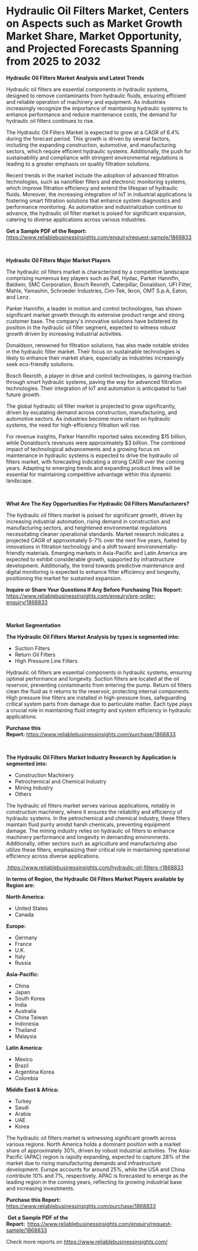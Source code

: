 <p><h1>Hydraulic Oil Filters Market, Centers on Aspects such as Market Growth Market Share, Market Opportunity, and Projected Forecasts Spanning from 2025 to 2032</h1></p><p><strong>Hydraulic Oil Filters Market Analysis and Latest Trends</strong></p>
<p><p>Hydraulic oil filters are essential components in hydraulic systems, designed to remove contaminants from hydraulic fluids, ensuring efficient and reliable operation of machinery and equipment. As industries increasingly recognize the importance of maintaining hydraulic systems to enhance performance and reduce maintenance costs, the demand for hydraulic oil filters continues to rise. </p><p>The Hydraulic Oil Filters Market is expected to grow at a CAGR of 6.4% during the forecast period. This growth is driven by several factors, including the expanding construction, automotive, and manufacturing sectors, which require efficient hydraulic systems. Additionally, the push for sustainability and compliance with stringent environmental regulations is leading to a greater emphasis on quality filtration solutions. </p><p>Recent trends in the market include the adoption of advanced filtration technologies, such as nanofiber filters and electronic monitoring systems, which improve filtration efficiency and extend the lifespan of hydraulic fluids. Moreover, the increasing integration of IoT in industrial applications is fostering smart filtration solutions that enhance system diagnostics and performance monitoring. As automation and industrialization continue to advance, the hydraulic oil filter market is poised for significant expansion, catering to diverse applications across various industries.</p></p>
<p><strong>Get a Sample PDF of the Report:&nbsp;</strong> <a href="https://www.reliablebusinessinsights.com/enquiry/request-sample/1868833?utm_campaign=2561&utm_medium=2&utm_source=Github&utm_content=ia&utm_term=28022025&utm_id=hydraulic-oil-filters">https://www.reliablebusinessinsights.com/enquiry/request-sample/1868833</a></p>
<p>&nbsp;</p>
<p><strong>Hydraulic Oil Filters Major Market Players</strong></p>
<p><p>The hydraulic oil filters market is characterized by a competitive landscape comprising numerous key players such as Pall, Hydac, Parker Hannifin, Baldwin, SMC Corporation, Bosch Rexroth, Caterpillar, Donaldson, UFI Filter, Mahle, Yamashin, Schroeder Industries, Cim-Tek, Ikron, OMT S.p.A, Eaton, and Lenz. </p><p>Parker Hannifin, a leader in motion and control technologies, has shown significant market growth through its extensive product range and strong customer base. The company's innovative solutions have bolstered its position in the hydraulic oil filter segment, expected to witness robust growth driven by increasing industrial activities.</p><p>Donaldson, renowned for filtration solutions, has also made notable strides in the hydraulic filter market. Their focus on sustainable technologies is likely to enhance their market share, especially as industries increasingly seek eco-friendly solutions. </p><p>Bosch Rexroth, a player in drive and control technologies, is gaining traction through smart hydraulic systems, paving the way for advanced filtration technologies. Their integration of IoT and automation is anticipated to fuel future growth.</p><p>The global hydraulic oil filter market is projected to grow significantly, driven by escalating demand across construction, manufacturing, and automotive sectors. As industries become more reliant on hydraulic systems, the need for high-efficiency filtration will rise. </p><p>For revenue insights, Parker Hannifin reported sales exceeding $15 billion, while Donaldson’s revenues were approximately $3 billion. The combined impact of technological advancements and a growing focus on maintenance in hydraulic systems is expected to drive the hydraulic oil filters market, with forecasting indicating a strong CAGR over the coming years. Adapting to emerging trends and expanding product lines will be essential for maintaining competitive advantage within this dynamic landscape.</p></p>
<p>&nbsp;</p>
<p><strong>What Are The Key Opportunities For Hydraulic Oil Filters Manufacturers?</strong></p>
<p><p>The hydraulic oil filters market is poised for significant growth, driven by increasing industrial automation, rising demand in construction and manufacturing sectors, and heightened environmental regulations necessitating cleaner operational standards. Market research indicates a projected CAGR of approximately 5-7% over the next five years, fueled by innovations in filtration technology and a shift toward environmentally-friendly materials. Emerging markets in Asia-Pacific and Latin America are expected to exhibit considerable growth, supported by infrastructure development. Additionally, the trend towards predictive maintenance and digital monitoring is expected to enhance filter efficiency and longevity, positioning the market for sustained expansion.</p></p>
<p><strong>Inquire or Share Your Questions If Any Before Purchasing This Report:</strong> <a href="https://www.reliablebusinessinsights.com/enquiry/pre-order-enquiry/1868833?utm_campaign=2561&utm_medium=2&utm_source=Github&utm_content=ia&utm_term=28022025&utm_id=hydraulic-oil-filters">https://www.reliablebusinessinsights.com/enquiry/pre-order-enquiry/1868833</a></p>
<p>&nbsp;</p>
<p><strong>Market Segmentation</strong></p>
<p><strong>The Hydraulic Oil Filters Market Analysis by types is segmented into:</strong></p>
<p><ul><li>Suction Filters</li><li>Return Oil Filters</li><li>High Pressure Line Filters</li></ul></p>
<p><p>Hydraulic oil filters are essential components in hydraulic systems, ensuring optimal performance and longevity. Suction filters are located at the oil reservoir, preventing contaminants from entering the pump. Return oil filters clean the fluid as it returns to the reservoir, protecting internal components. High pressure line filters are installed in high-pressure lines, safeguarding critical system parts from damage due to particulate matter. Each type plays a crucial role in maintaining fluid integrity and system efficiency in hydraulic applications.</p></p>
<p><strong>Purchase this Report:&nbsp;</strong><a href="https://www.reliablebusinessinsights.com/purchase/1868833?utm_campaign=2561&utm_medium=2&utm_source=Github&utm_content=ia&utm_term=28022025&utm_id=hydraulic-oil-filters">https://www.reliablebusinessinsights.com/purchase/1868833</a></p>
<p>&nbsp;</p>
<p><strong>The Hydraulic Oil Filters Market Industry Research by Application is segmented into:</strong></p>
<p><ul><li>Construction Machinery</li><li>Petrochemical and Chemical Industry</li><li>Mining Industry</li><li>Others</li></ul></p>
<p><p>The hydraulic oil filters market serves various applications, notably in construction machinery, where it ensures the reliability and efficiency of hydraulic systems. In the petrochemical and chemical industry, these filters maintain fluid purity amidst harsh chemicals, preventing equipment damage. The mining industry relies on hydraulic oil filters to enhance machinery performance and longevity in demanding environments. Additionally, other sectors such as agriculture and manufacturing also utilize these filters, emphasizing their critical role in maintaining operational efficiency across diverse applications.</p></p>
<p><a href="https://www.reliablebusinessinsights.com/hydraulic-oil-filters-r1868833?utm_campaign=2561&utm_medium=2&utm_source=Github&utm_content=ia&utm_term=28022025&utm_id=hydraulic-oil-filters">&nbsp;https://www.reliablebusinessinsights.com/hydraulic-oil-filters-r1868833</a></p>
<p><strong>In terms of Region, the Hydraulic Oil Filters Market Players available by Region are:</strong></p>
<p>
    <p> <strong> North America: </strong>
        <ul>
            <li>United States</li>
            <li>Canada</li>
        </ul>
        </p> 
    <p> <strong> Europe: </strong>
        <ul>
            <li>Germany</li>
            <li>France</li>
            <li>U.K.</li>
            <li>Italy</li>
            <li>Russia</li>
        </ul>
        </p> 
    <p> <strong> Asia-Pacific: </strong>
        <ul>
            <li>China</li>
            <li>Japan</li>
            <li>South Korea</li>
            <li>India</li>
            <li>Australia</li>
            <li>China Taiwan</li>
            <li>Indonesia</li>
            <li>Thailand</li>
            <li>Malaysia</li>
        </ul>
        </p> 
    <p> <strong> Latin America: </strong>
        <ul>
            <li>Mexico</li>
            <li>Brazil</li>
            <li>Argentina Korea</li>
            <li>Colombia</li>
        </ul>
        </p> 
    <p> <strong> Middle East & Africa: </strong>
        <ul>
            <li>Turkey</li>
            <li>Saudi</li>
            <li>Arabia</li>
            <li>UAE</li>
            <li>Korea</li>
        </ul>
    </p>
    </p>
<p><p>The hydraulic oil filters market is witnessing significant growth across various regions. North America holds a dominant position with a market share of approximately 30%, driven by robust industrial activities. The Asia-Pacific (APAC) region is rapidly expanding, expected to capture 28% of the market due to rising manufacturing demands and infrastructure development. Europe accounts for around 25%, while the USA and China contribute 10% and 7%, respectively. APAC is forecasted to emerge as the leading region in the coming years, reflecting its growing industrial base and increasing investments.</p></p>
<p><strong>Purchase this Report: </strong><a href="https://www.reliablebusinessinsights.com/purchase/1868833?utm_campaign=2561&utm_medium=2&utm_source=Github&utm_content=ia&utm_term=28022025&utm_id=hydraulic-oil-filters">https://www.reliablebusinessinsights.com/purchase/1868833</a></p>
<p>&nbsp;<strong>Get a Sample PDF of the Report:&nbsp;&nbsp;</strong><a href="https://www.reliablebusinessinsights.com/enquiry/request-sample/1868833?utm_campaign=2561&utm_medium=2&utm_source=Github&utm_content=ia&utm_term=28022025&utm_id=hydraulic-oil-filters">https://www.reliablebusinessinsights.com/enquiry/request-sample/1868833</a></p>
<p><strong></strong></p>
<p>Check more reports on <a href="https://www.reliablebusinessinsights.com/?utm_campaign=2561&utm_medium=2&utm_source=Github&utm_content=ia&utm_term=28022025&utm_id=hydraulic-oil-filters">https://www.reliablebusinessinsights.com/</a></p>